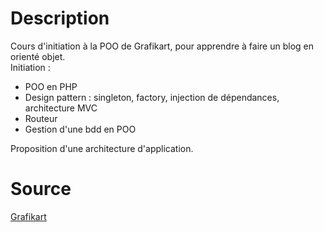# Description

Cours d'initiation à la POO de Grafikart, pour apprendre à faire un blog en orienté objet.  
Initiation :
* POO en PHP
* Design pattern : singleton, factory, injection de dépendances, architecture MVC
* Routeur
* Gestion d'une bdd en POO

Proposition d'une architecture d'application.

# Source

[Grafikart](https://www.youtube.com/watch?v=r_NiFqLvfsc&list=PLjwdMgw5TTLVDKy8ikf5Df5fnMqY-ec16)